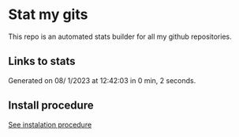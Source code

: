 # Stat my gits

This repo is an automated stats builder for all my github repositories.

## Links to stats


Generated on 08/ 1/2023 at 12:42:03 in 0 min, 2 seconds.

## Install procedure

[See instalation procedure](./src/install.md)
